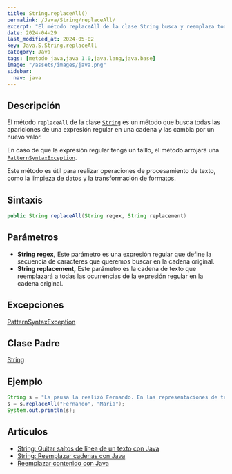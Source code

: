 ```yaml
---
title: String.replaceAll()
permalink: /Java/String/replaceAll/
excerpt: "El método replaceAll de la clase String busca y reemplaza todas las apariciones de una expresión regular en una cadena."
date: 2024-04-29
last_modified_at: 2024-05-02
key: Java.S.String.replaceAll
category: Java
tags: [metodo java,java 1.0,java.lang,java.base]
image: "/assets/images/java.png"
sidebar:
  nav: java
---
```


## Descripción


El método `replaceAll` de la clase [`String`](https://www.w3api.com/Java/String/) es un método que busca todas las apariciones de una expresión regular en una cadena y las cambia por un nuevo valor.


En caso de que la expresión regular tenga un falllo, el método arrojará una [`PatternSyntaxException`](https://www.w3api.com/Java/PatternSyntaxException/).


Este método es útil para realizar operaciones de procesamiento de texto, como la limpieza de datos y la transformación de formatos.


## Sintaxis


```java
public String replaceAll(String regex, String replacement)
```


## Parámetros

- **String regex,** Este parámetro es una expresión regular que define la secuencia de caracteres que queremos buscar en la cadena original.
- **String replacement,** Este parámetro es la cadena de texto que reemplazará a todas las ocurrencias de la expresión regular en la cadena original.

## Excepciones


[PatternSyntaxException](https://www.w3api.com/Java/PatternSyntaxException/)


## Clase Padre


[String](https://www.w3api.com/Java/String/)


## Ejemplo


```java
String s = "La pausa la realizó Fernando. En las representaciones de teatro, Fernando era el que mejor llevaba el tempo";
s = s.replaceAll("Fernando", "Maria");
System.out.println(s);
```


## Artículos

- [String: Quitar saltos de línea de un texto con Java](http://lineadecodigo.com/java/string-quitar-saltos-de-linea-de-un-texto-con-java/)
- [String: Reemplazar cadenas con Java](http://lineadecodigo.com/java/string-reemplazar-cadenas-con-java/)
- [Reemplazar contenido con Java](http://lineadecodigo.com/java/reemplazar-contenido-con-java/)
